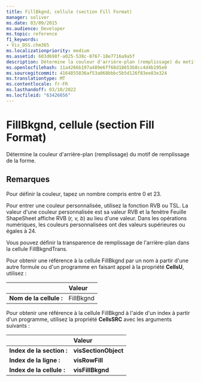 ```yaml
---
title: FillBkgnd, cellule (section Fill Format)
manager: soliver
ms.date: 03/09/2015
ms.audience: Developer
ms.topic: reference
f1_keywords:
- Vis_DSS.chm365
ms.localizationpriority: medium
ms.assetid: 603d698f-a025-538c-8767-18e7716a9a5f
description: Détermine la couleur d'arrière-plan (remplissage) du motif de remplissage de la forme.
ms.openlocfilehash: 11a4266b197a489e6ff68d18653b8cc4d4b195e0
ms.sourcegitcommit: 4164855836af53a068bbbc5b5d126f83ee83e324
ms.translationtype: MT
ms.contentlocale: fr-FR
ms.lasthandoff: 03/10/2022
ms.locfileid: "63426656"
---
```

# <a name="fillbkgnd-cell-fill-format-section"></a>FillBkgnd, cellule (section Fill Format)

Détermine la couleur d'arrière-plan (remplissage) du motif de remplissage de la forme.
  
## <a name="remarks"></a>Remarques

Pour définir la couleur, tapez un nombre compris entre 0 et 23.
  
Pour entrer une couleur personnalisée, utilisez la fonction RVB ou TSL. La valeur d'une couleur personnalisée est sa valeur RVB et la fenêtre Feuille ShapeSheet affiche RVB (*r, v, b*) au lieu d'une valeur. Dans les opérations numériques, les couleurs personnalisées ont des valeurs supérieures ou égales à 24. 
  
Vous pouvez définir la transparence de remplissage de l'arrière-plan dans la cellule FillBkgndTrans. 
  
Pour obtenir une référence à la cellule FillBkgnd par un nom à partir d'une autre formule ou d'un programme en faisant appel à la propriété **CellsU**, utilisez : 
  
||Valeur |
|:-----|:-----|
| **Nom de la cellule :**  <br/> | FillBkgnd  <br/> |
   
Pour obtenir une référence à la cellule FillBkgnd à l'aide d'un index à partir d'un programme, utilisez la propriété **CellsSRC** avec les arguments suivants : 
  
||Valeur |
|:-----|:-----|
| **Index de la section :**  <br/> |**visSectionObject** <br/> |
| **Index de la ligne :**  <br/> |**visRowFill** <br/> |
| **Index de la cellule :**  <br/> |**visFillBkgnd** <br/> |
   

